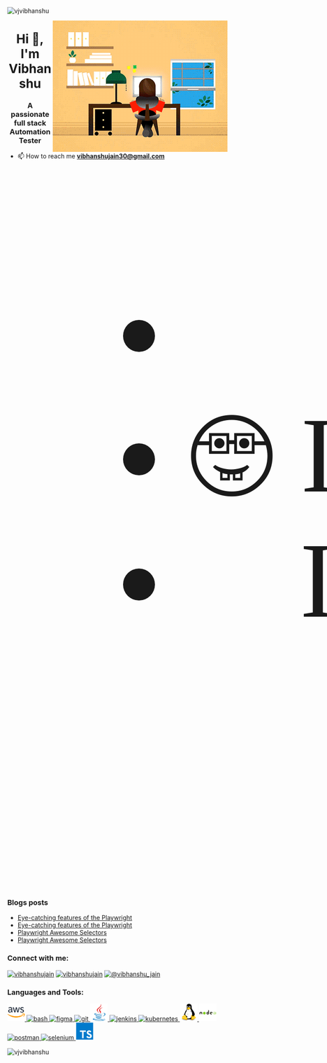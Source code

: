 <p align="left"> <img src="https://komarev.com/ghpvc/?username=vjvibhanshu&label=Profile%20views&color=0e75b6&style=flat" alt="vjvibhanshu" /> </p>
<img align="right" alt="GIF" src="JXA0.gif" />
<h1 align="center">Hi 👋, I'm Vibhanshu</h1>
<h3 align="center">A passionate full stack Automation Tester</h3>

- 📫 How to reach me **vibhanshujain30@gmail.com**
<span style="font-family:'Consolas';font-size:65mm;white-space: nowrap;">
  <ul>
  <li>👩‍🎓 I am a full stack Automation Tester.</li>
  <li>🤓 I love to learn new things. </li>
  <li>🧭 I wish to travel all around the world. </li>
 </ul>
</span>

<br/>
<br/>
<br/>

### Blogs posts
<!-- BLOG-POST-LIST:START -->
- [Eye-catching features of the Playwright](https://medium.com/@vibhanshu_jain/eye-catching-features-of-the-playwright-52e4e11c9943?source=rss-5fe5a5e9ab9d------2)
- [Eye-catching features of the Playwright](https://dev.to/vibhanshujain/eye-catching-features-of-the-playwright-3lb9)
- [Playwright Awesome Selectors](https://dev.to/vibhanshujain/playwright-awesome-selectors-198m)
- [Playwright Awesome Selectors](https://medium.com/@vibhanshu_jain/playwright-awesome-selectors-6b5460e8d207?source=rss-5fe5a5e9ab9d------2)
<!-- BLOG-POST-LIST:END -->

<h3 align="left">Connect with me:</h3>
<p align="left">
<a href="https://dev.to/vibhanshujain" target="blank"><img align="center" src="https://raw.githubusercontent.com/rahuldkjain/github-profile-readme-generator/master/src/images/icons/Social/devto.svg" alt="vibhanshujain" height="30" width="40" /></a>
<a href="https://linkedin.com/in/vibhanshujain" target="blank"><img align="center" src="https://raw.githubusercontent.com/rahuldkjain/github-profile-readme-generator/master/src/images/icons/Social/linked-in-alt.svg" alt="vibhanshujain" height="30" width="40" /></a>
<a href="https://medium.com/@vibhanshu_jain" target="blank"><img align="center" src="https://raw.githubusercontent.com/rahuldkjain/github-profile-readme-generator/master/src/images/icons/Social/medium.svg" alt="@vibhanshu_jain" height="30" width="40" /></a>
</p>

<h3 align="left">Languages and Tools:</h3>
<p align="left"> <a href="https://aws.amazon.com" target="_blank" rel="noreferrer"> <img src="https://raw.githubusercontent.com/devicons/devicon/master/icons/amazonwebservices/amazonwebservices-original-wordmark.svg" alt="aws" width="40" height="40"/> </a> <a href="https://www.gnu.org/software/bash/" target="_blank" rel="noreferrer"> <img src="https://www.vectorlogo.zone/logos/gnu_bash/gnu_bash-icon.svg" alt="bash" width="40" height="40"/> </a> <a href="https://www.figma.com/" target="_blank" rel="noreferrer"> <img src="https://www.vectorlogo.zone/logos/figma/figma-icon.svg" alt="figma" width="40" height="40"/> </a> <a href="https://git-scm.com/" target="_blank" rel="noreferrer"> <img src="https://www.vectorlogo.zone/logos/git-scm/git-scm-icon.svg" alt="git" width="40" height="40"/> </a> <a href="https://www.java.com" target="_blank" rel="noreferrer"> <img src="https://raw.githubusercontent.com/devicons/devicon/master/icons/java/java-original.svg" alt="java" width="40" height="40"/> </a> <a href="https://www.jenkins.io" target="_blank" rel="noreferrer"> <img src="https://www.vectorlogo.zone/logos/jenkins/jenkins-icon.svg" alt="jenkins" width="40" height="40"/> </a> <a href="https://kubernetes.io" target="_blank" rel="noreferrer"> <img src="https://www.vectorlogo.zone/logos/kubernetes/kubernetes-icon.svg" alt="kubernetes" width="40" height="40"/> </a> <a href="https://www.linux.org/" target="_blank" rel="noreferrer"> <img src="https://raw.githubusercontent.com/devicons/devicon/master/icons/linux/linux-original.svg" alt="linux" width="40" height="40"/> </a> <a href="https://nodejs.org" target="_blank" rel="noreferrer"> <img src="https://raw.githubusercontent.com/devicons/devicon/master/icons/nodejs/nodejs-original-wordmark.svg" alt="nodejs" width="40" height="40"/> </a> <a href="https://postman.com" target="_blank" rel="noreferrer"> <img src="https://www.vectorlogo.zone/logos/getpostman/getpostman-icon.svg" alt="postman" width="40" height="40"/> </a> <a href="https://www.selenium.dev" target="_blank" rel="noreferrer"> <img src="https://raw.githubusercontent.com/detain/svg-logos/780f25886640cef088af994181646db2f6b1a3f8/svg/selenium-logo.svg" alt="selenium" width="40" height="40"/> </a> <a href="https://www.typescriptlang.org/" target="_blank" rel="noreferrer"> <img src="https://raw.githubusercontent.com/devicons/devicon/master/icons/typescript/typescript-original.svg" alt="typescript" width="40" height="40"/> </a> </p>

<p><img align="center" src="https://github-readme-stats.vercel.app/api/top-langs?username=vjvibhanshu&show_icons=true&locale=en&layout=compact" alt="vjvibhanshu" /></p>
